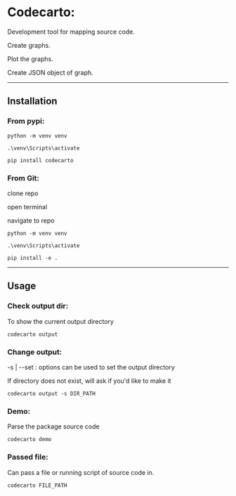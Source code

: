 # Codecarto:
Development tool for mapping source code.

Create graphs. 

Plot the graphs. 

Create JSON object of graph.

---

## Installation

### From pypi:

    python -m venv venv

    .\venv\Scripts\activate

    pip install codecarto

### From Git:

clone repo  

open terminal

navigate to repo  

    python -m venv venv

    .\venv\Scripts\activate

    pip install -e .

---

## Usage
### Check output dir:
To show the current output directory 

    codecarto output

### Change output:
-s | --set : options can be used to set the output directory

If directory does not exist, will ask if you'd like to make it

    codecarto output -s DIR_PATH 

### Demo:
Parse the package source code

    codecarto demo 

### Passed file:
Can pass a file or running script of source code in. 

    codecarto FILE_PATH
